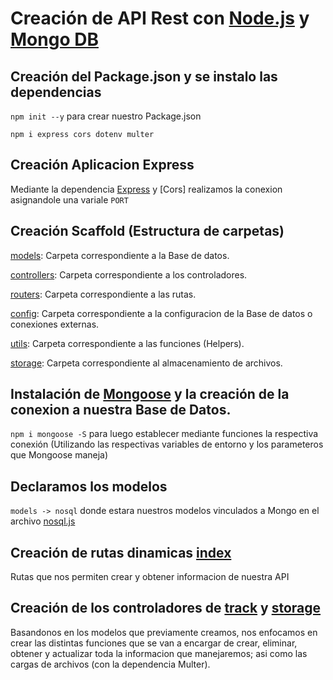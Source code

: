 # Creación de API Rest con [Node.js](https://nodejs.org/es/) y [Mongo DB](https://www.mongodb.com/)

## Creación del Package.json y se instalo las dependencias

`npm init --y` para crear nuestro Package.json

`npm i express cors dotenv multer`

## Creación Aplicacion Express

Mediante la dependencia [Express](http://expressjs.com/) y [Cors] realizamos la conexion asignandole una variale `PORT`

## Creación Scaffold (Estructura de carpetas)

[models](https://github.com/kvto/API/tree/main/models): Carpeta correspondiente a la Base de datos.

[controllers](https://github.com/kvto/API/tree/main/controllers): Carpeta correspondiente a los controladores.

[routers](https://github.com/kvto/API/tree/main/routes): Carpeta correspondiente a las rutas.

[config](https://github.com/kvto/API/tree/main/config): Carpeta correspondiente a la configuracion de la Base de datos o conexiones externas.

[utils](https://github.com/kvto/API/tree/main/utils): Carpeta correspondiente a las funciones (Helpers).

[storage](https://github.com/kvto/API/tree/main/storage): Carpeta correspondiente al almacenamiento de archivos.

## Instalación de [Mongoose](https://mongoosejs.com/) y la creación de la conexion a nuestra Base de Datos.

`npm i mongoose -S` para luego establecer mediante funciones la respectiva conexión (Utilizando las respectivas variables de entorno y los parameteros que Mongoose maneja)

## Declaramos los modelos 

`models -> nosql` donde estara nuestros modelos vinculados a Mongo en el archivo [nosql.js](https://github.com/kvto/API/tree/main/models/nosql)

## Creación de rutas dinamicas [index](https://github.com/kvto/API/blob/main/routes/index.js)

Rutas que nos permiten crear y obtener informacion de nuestra API

## Creación de los controladores de [track](https://github.com/kvto/API/blob/main/controllers/tracks.js) y [storage](https://github.com/kvto/API/blob/main/controllers/storage.js)

Basandonos en los modelos que previamente creamos, nos enfocamos en crear las distintas funciones que se van a encargar de crear, eliminar, obtener y actualizar toda la informacion que manejaremos; asi como las cargas de archivos (con la dependencia Multer).

##




